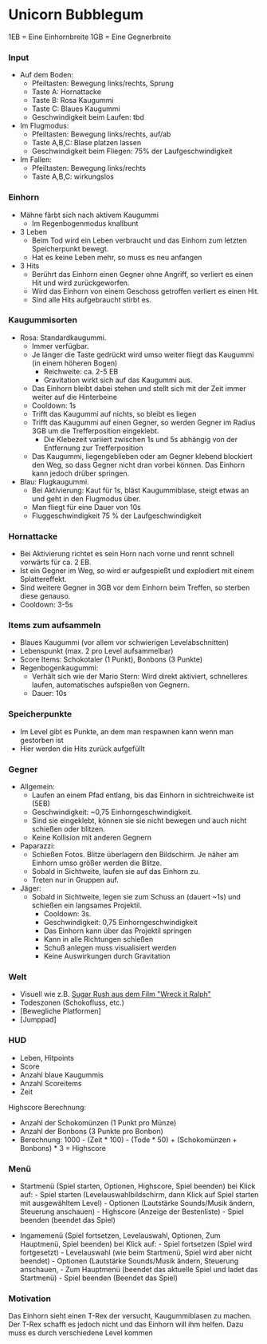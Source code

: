 Unicorn Bubblegum
===================
1EB = Eine Einhornbreite
1GB = Eine Gegnerbreite

### Input
- Auf dem Boden:
  - Pfeiltasten: Bewegung links/rechts, Sprung
  - Taste A: Hornattacke
  - Taste B: Rosa Kaugummi
  - Taste C: Blaues Kaugummi
  - Geschwindigkeit beim Laufen: tbd
- Im Flugmodus:
	- Pfeiltasten: Bewegung links/rechts, auf/ab
	- Taste A,B,C: Blase platzen lassen
	- Geschwindigkeit beim Fliegen: 75% der Laufgeschwindigkeit
- Im Fallen:
	- Pfeiltasten: Bewegung links/rechts
	- Taste A,B,C: wirkungslos

### Einhorn
- Mähne färbt sich nach aktivem Kaugummi
	- Im Regenbogenmodus knallbunt
- 3 Leben
	- Beim Tod wird ein Leben verbraucht und das Einhorn zum letzten Speicherpunkt bewegt.
	- Hat es keine Leben mehr, so muss es neu anfangen
- 3 Hits
	- Berührt das Einhorn einen Gegner ohne Angriff, so verliert es einen Hit und wird zurückgeworfen.
	- Wird das Einhorn von einem Geschoss getroffen verliert es einen Hit.
	- Sind alle Hits aufgebraucht stirbt es.

### Kaugummisorten
- Rosa: Standardkaugummi.
	- Immer verfügbar.
	- Je länger die Taste gedrückt wird umso weiter fliegt das Kaugummi (in einem höheren Bogen)
		- Reichweite: ca. 2-5 EB
		- Gravitation wirkt sich auf das Kaugummi aus.
	- Das Einhorn bleibt dabei stehen und stellt sich mit der Zeit immer weiter auf die Hinterbeine
	- Cooldown: 1s
	- Trifft das Kaugummi auf nichts, so bleibt es liegen
	- Trifft das Kaugummi auf einen Gegner, so werden Gegner im Radius 3GB um die Trefferposition eingeklebt.
		- Die Klebezeit variiert zwischen 1s und 5s abhängig von der Entfernung zur Trefferposition
	- Das Kaugummi, liegengeblieben oder am Gegner klebend  blockiert den Weg, so dass Gegner nicht dran vorbei können. Das Einhorn kann jedoch drüber springen.
- Blau: Flugkaugummi.
	- Bei Aktivierung: Kaut für 1s, bläst Kaugummiblase, steigt etwas an und geht in den Flugmodus über.
	- Man fliegt für eine Dauer von 10s
	- Fluggeschwindigkeit 75 % der Laufgeschwindigkeit

### Hornattacke
- Bei Aktivierung richtet es sein Horn nach vorne und rennt schnell vorwärts für ca. 2 EB.
- Ist ein Gegner im Weg, so wird er aufgespießt und explodiert mit einem Splattereffekt.
- Sind weitere Gegner in 3GB vor dem Einhorn beim Treffen, so sterben diese genauso.
- Cooldown: 3-5s

### Items zum aufsammeln
- Blaues Kaugummi (vor allem vor schwierigen Levelabschnitten)
- Lebenspunkt (max. 2 pro Level aufsammelbar)
- Score Items: Schokotaler (1 Punkt), Bonbons (3 Punkte)
- Regenbogenkaugummi:
	- Verhält sich wie der Mario Stern: Wird direkt aktiviert, schnelleres laufen, automatisches aufspießen von Gegnern.
	- Dauer: 10s

### Speicherpunkte

- Im Level gibt es Punkte, an dem man respawnen kann wenn man gestorben ist
- Hier werden die Hits zurück aufgefüllt

### Gegner
- Allgemein:
	- Laufen an einem Pfad entlang, bis das Einhorn in sichtreichweite ist (5EB)
	- Geschwindigkeit: ~0,75 Einhorngeschwindigkeit.
	- Sind sie eingeklebt, können sie sie nicht bewegen und auch nicht schießen oder blitzen.
	- Keine Kollision mit anderen Gegnern
- Paparazzi:
	- Schießen Fotos. Blitze überlagern den Bildschirm. Je näher am Einhorn umso größer werden die Blitze.
	- Sobald in Sichtweite, laufen sie auf das Einhorn zu. 
	- Treten nur in Gruppen auf.
- Jäger:
	- Sobald in Sichtweite, legen sie zum Schuss an (dauert ~1s) und schießen ein langsames Projektil.
		- Cooldown: 3s.
		- Geschwindigkeit: 0,75 Einhorngeschwindigkeit
		- Das Einhorn kann über das Projektil springen
		- Kann in alle Richtungen schießen
		- Schuß anlegen muss visualisiert werden
		- Keine Auswirkungen durch Gravitation

### Welt
- Visuell wie z.B. [Sugar Rush aus dem Film "Wreck it Ralph"](http://wreckitralph.wikia.com/wiki/Candy_Cane_Forest?file=Ralph_meets_Vanellope)
- Todeszonen (Schokofluss, etc.)
- [Bewegliche Platformen]
- [Jumppad]

### HUD
- Leben, Hitpoints
- Score
- Anzahl blaue Kaugummis
- Anzahl Scoreitems
- Zeit

Highscore Berechnung:
- Anzahl der Schokomünzen (1 Punkt pro Münze)
- Anzahl der Bonbons (3 Punkte pro Bonbon)
- Berechnung: 1000 - (Zeit * 100) - (Tode * 50) + (Schokomünzen + Bonbons) * 3 = Highscore

### Menü
- Startmenü (Spiel starten, Optionen, Highscore, Spiel beenden)
        bei Klick auf:
            - Spiel starten (Levelauswahlbildschirm, dann Klick auf Spiel starten mit ausgewähltem Level)
            - Optionen (Lautstärke Sounds/Musik ändern, Steuerung anschauen)
            - Highscore (Anzeige der Bestenliste)
            - Spiel beenden (beendet das Spiel)

 - Ingamemenü (Spiel fortsetzen, Levelauswahl, Optionen, Zum Hauptmenü, Spiel beenden)
        bei Klick auf:
            - Spiel fortsetzen (Spiel wird fortgesetzt)
            - Levelauswahl (wie beim Startmenü, Spiel wird aber nicht beendet)
            - Optionen (Lautstärke Sounds/Musik ändern, Steuerung anschauen,
            - Zum Hauptmenü (beendet das aktuelle Spiel und ladet das Startmenü)
            - Spiel beenden (Beendet das Spiel)

### Motivation
Das Einhorn sieht einen T-Rex der versucht, Kaugummiblasen zu machen. Der T-Rex schafft es jedoch nicht und das Einhorn will ihm helfen. Dazu muss es durch verschiedene Level kommen

